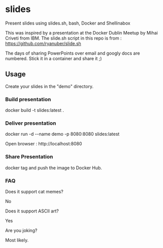 # slides
Present slides using slides.sh, bash, Docker and Shellinabox

This was inspired by a presentation at the Docker Dublin Meetup by Mihai Criveti from IBM. The slide.sh script in this repo is from : https://github.com/ryanuber/slide.sh

The days of sharing PowerPoints over email and googly docs are numbered. 
Stick it in a container and share it ;)

## Usage

Create your slides in the "demo" directory.

### Build presentation 

docker build -t slides:latest .

### Deliver presentation

docker run -d --name demo -p 8080:8080 slides:latest

Open browser : http://localhost:8080

### Share Presentation

docker tag and push the image to Docker Hub.

### FAQ

Does it support cat memes?

No

Does it support ASCII art?

Yes

Are you joking?

Most likely.
